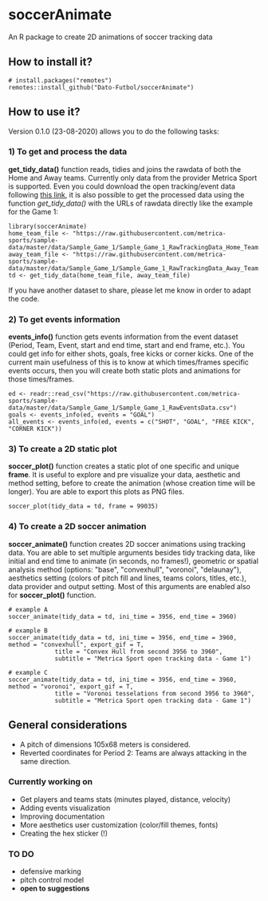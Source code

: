 # soccerAnimate
An R package to create 2D animations of soccer tracking data

## How to install it?
```
# install.packages("remotes")
remotes::install_github("Dato-Futbol/soccerAnimate")
```

## How to use it?

Version 0.1.0 (23-08-2020) allows you to do the following tasks:

### 1) To get and process the data
**get_tidy_data()** function reads, tidies and joins the rawdata of both the Home and Away teams.
Currently only data from the provider Metrica Sport is supported. Even you could download the open tracking/event data following [this link](https://github.com/metrica-sports/sample-data), it is also possible to get the processed data using the function *get_tidy_data()* with the URLs of rawdata directly like the example for the Game 1:

```
library(soccerAnimate)
home_team_file <- "https://raw.githubusercontent.com/metrica-sports/sample-data/master/data/Sample_Game_1/Sample_Game_1_RawTrackingData_Home_Team.csv"
away_team_file <- "https://raw.githubusercontent.com/metrica-sports/sample-data/master/data/Sample_Game_1/Sample_Game_1_RawTrackingData_Away_Team.csv"
td <- get_tidy_data(home_team_file, away_team_file)
```
If you have another dataset to share, please let me know in order to adapt the code.

### 2) To get events information
**events_info()** function gets events information from the event dataset (Period, Team, Event, start and end time, start and end frame, etc.). You could get info for either shots, goals, free kicks or corner kicks. One of the current main usefulness of this is to know at which times/frames specific events occurs, then you will create both static plots and animations for those times/frames.

```
ed <- readr::read_csv("https://raw.githubusercontent.com/metrica-sports/sample-data/master/data/Sample_Game_1/Sample_Game_1_RawEventsData.csv")
goals <- events_info(ed, events = "GOAL")
all_events <- events_info(ed, events = c("SHOT", "GOAL", "FREE KICK", "CORNER KICK"))
```

### 3) To create a 2D static plot
**soccer_plot()** function creates a static plot of one specific and unique **frame**. It is useful to explore and pre visualize your data, aesthetic and method setting, before to create the animation (whose creation time will be longer). You are able to export this plots as PNG files.
```
soccer_plot(tidy_data = td, frame = 99035)
```

### 4) To create a 2D soccer animation
**soccer_animate()** function creates 2D soccer animations using tracking data. You are able to set multiple arguments besides tidy tracking data, like initial and end time to animate (in seconds, no frames!), geometric or spatial analysis method (options: "base", "convexhull", "voronoi", "delaunay"), aesthetics setting (colors of pitch fill and lines, teams colors, titles, etc.), data provider and output setting. Most of this arguments are enabled also for **soccer_plot()** function.

```
# example A
soccer_animate(tidy_data = td, ini_time = 3956, end_time = 3960)

# example B
soccer_animate(tidy_data = td, ini_time = 3956, end_time = 3960, method = "convexhull", export_gif = T,
             title = "Convex Hull from second 3956 to 3960",
             subtitle = "Metrica Sport open tracking data - Game 1")
                        
# example C
soccer_animate(tidy_data = td, ini_time = 3956, end_time = 3960, method = "voronoi", export_gif = T,
             title = "Voronoi tesselations from second 3956 to 3960",
             subtitle = "Metrica Sport open tracking data - Game 1")
```

## General considerations

* A pitch of dimensions 105x68 meters is considered.
* Reverted coordinates for Period 2: Teams are always attacking in the same direction.

### Currently working on

* Get players and teams stats (minutes played, distance, velocity)
* Adding events visualization
* Improving documentation
* More aesthetics user customization (color/fill themes, fonts)
* Creating the hex sticker (!)

### TO DO

* defensive marking
* pitch control model
* **open to suggestions**
